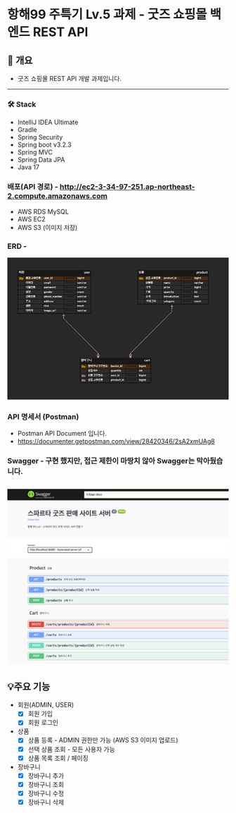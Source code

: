 # 항해99 주특기 Lv.5 과제 - 굿즈 쇼핑몰 백엔드 REST API

## 📝 개요
- 굿즈 쇼핑몰 REST API 개발 과제입니다.
---

### 🛠️ Stack
- IntelliJ IDEA Ultimate
- Gradle
- Spring Security
- Spring boot v3.2.3
- Spring MVC
- Spring Data JPA
- Java 17

### 배포(API 경로) - http://ec2-3-34-97-251.ap-northeast-2.compute.amazonaws.com
- AWS RDS MySQL
- AWS EC2
- AWS S3 (이미지 저장)

### ERD - 
![hh-99-erd](./docs/ERD.png)

### API 명세서 (Postman)
- Postman API Document 입니다.
- https://documenter.getpostman.com/view/28420346/2sA2xmUAg8

### Swagger - 구현 했지만, 접근 제한이 마땅치 않아 Swagger는 막아뒀습니다.
![hh-99-erd](./docs/swagger.png)
---

## 💡주요 기능
- 회원(ADMIN, USER)
    - [x] 회원 가입
    - [x] 회원 로그인
- 상품
    - [x] 상품 등록 - ADMIN 권한만 가능 (AWS S3 이미지 업로드)
    - [x] 선택 상품 조회 - 모든 사용자 가능
    - [x] 상품 목록 조회 / 페이징
- 장바구니
    - [x] 장바구니 추가
    - [x] 장바구니 조회
    - [x] 장바구니 수정
    - [x] 장바구니 삭제